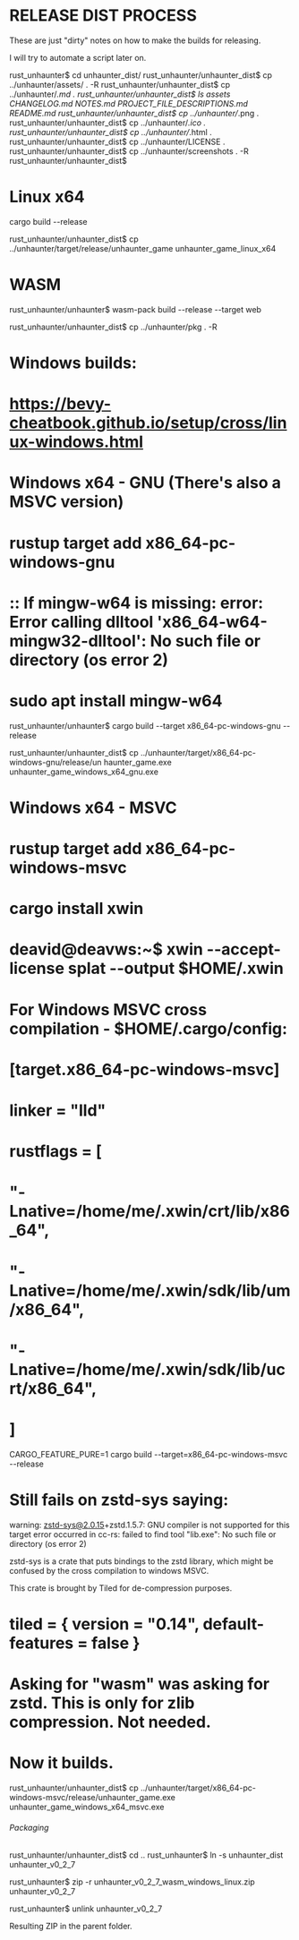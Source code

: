 # RELEASE DIST PROCESS

These are just "dirty" notes on how to make the builds for releasing.

I will try to automate a script later on.


rust_unhaunter$ cd unhaunter_dist/
rust_unhaunter/unhaunter_dist$ cp ../unhaunter/assets/ . -R
rust_unhaunter/unhaunter_dist$ cp ../unhaunter/*.md .
rust_unhaunter/unhaunter_dist$ ls
assets  CHANGELOG.md  NOTES.md  PROJECT_FILE_DESCRIPTIONS.md  README.md
rust_unhaunter/unhaunter_dist$ cp ../unhaunter/*.png .
rust_unhaunter/unhaunter_dist$ cp ../unhaunter/*.ico .
rust_unhaunter/unhaunter_dist$ cp ../unhaunter/*.html .
rust_unhaunter/unhaunter_dist$ cp ../unhaunter/LICENSE .
rust_unhaunter/unhaunter_dist$ cp ../unhaunter/screenshots . -R
rust_unhaunter/unhaunter_dist$ 

# Linux x64

cargo build --release

rust_unhaunter/unhaunter_dist$ cp ../unhaunter/target/release/unhaunter_game unhaunter_game_linux_x64


# WASM

rust_unhaunter/unhaunter$ wasm-pack build --release --target web

rust_unhaunter/unhaunter_dist$ cp ../unhaunter/pkg . -R

# Windows builds:
# https://bevy-cheatbook.github.io/setup/cross/linux-windows.html

# Windows x64 - GNU (There's also a MSVC version)
# rustup target add x86_64-pc-windows-gnu
# :: If mingw-w64 is missing: error: Error calling dlltool 'x86_64-w64-mingw32-dlltool': No such file or directory (os error 2)
# sudo apt install mingw-w64

rust_unhaunter/unhaunter$ cargo build --target x86_64-pc-windows-gnu --release

rust_unhaunter/unhaunter_dist$ cp ../unhaunter/target/x86_64-pc-windows-gnu/release/un
haunter_game.exe unhaunter_game_windows_x64_gnu.exe 

# Windows x64 - MSVC
# rustup target add x86_64-pc-windows-msvc
# cargo install xwin
# deavid@deavws:~$ xwin --accept-license splat --output $HOME/.xwin

# For Windows MSVC cross compilation - $HOME/.cargo/config:
# [target.x86_64-pc-windows-msvc]
# linker = "lld"
# rustflags = [
#     "-Lnative=/home/me/.xwin/crt/lib/x86_64",
#     "-Lnative=/home/me/.xwin/sdk/lib/um/x86_64",
#     "-Lnative=/home/me/.xwin/sdk/lib/ucrt/x86_64",
# ]

CARGO_FEATURE_PURE=1 cargo build --target=x86_64-pc-windows-msvc --release

# Still fails on zstd-sys saying:
warning: zstd-sys@2.0.15+zstd.1.5.7: GNU compiler is not supported for this target
error occurred in cc-rs: failed to find tool "lib.exe": No such file or directory (os error 2)

zstd-sys is a crate that puts bindings to the zstd library, which might be confused by the
cross compilation to windows MSVC.

This crate is brought by Tiled for de-compression purposes.

# tiled = { version = "0.14", default-features = false }
# Asking for "wasm" was asking for zstd. This is only for zlib compression. Not needed.
# Now it builds.

rust_unhaunter/unhaunter_dist$ cp ../unhaunter/target/x86_64-pc-windows-msvc/release/unhaunter_game.exe unhaunter_game_windows_x64_msvc.exe 


###### Packaging

rust_unhaunter/unhaunter_dist$ cd ..
rust_unhaunter$ ln -s unhaunter_dist unhaunter_v0_2_7

rust_unhaunter$ zip -r unhaunter_v0_2_7_wasm_windows_linux.zip unhaunter_v0_2_7

rust_unhaunter$ unlink unhaunter_v0_2_7

Resulting ZIP in the parent folder.
